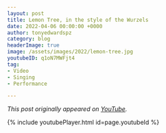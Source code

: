 ```yaml
---
layout: post
title: Lemon Tree, in the style of the Wurzels
date: 2022-04-06 00:00:00 +0000
author: tonyedwardspz
category: blog
headerImage: true
image: /assets/images/2022/lemon-tree.jpg
youtubeID: q1oN7MWFjt4
tag:
- Video
- Singing
- Performance

---
```


*This post originally appeared on [YouTube](https://www.youtube.com/watch?v=q1oN7MWFjt4).*

{% include youtubePlayer.html id=page.youtubeId %}
